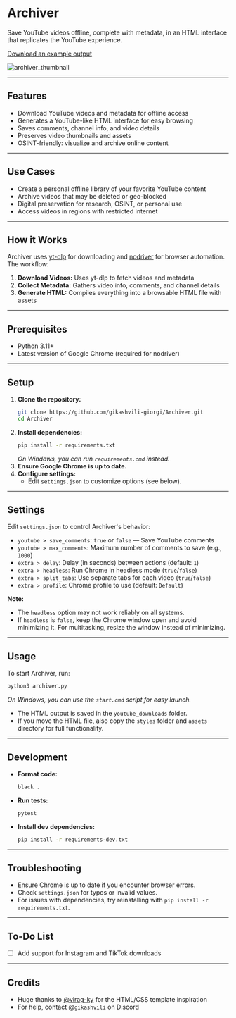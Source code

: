 # Archiver

Save YouTube videos offline, complete with metadata, in an HTML interface that replicates the YouTube experience.

[Download an example output](https://drive.google.com/file/d/1GhoVJkxn6OMTzPKwNgKyUam3NgUeVo0b/view?usp=sharing)

![archiver_thumbnail](https://i.imgur.com/0KuTe24.png)

---

## Features
- Download YouTube videos and metadata for offline access
- Generates a YouTube-like HTML interface for easy browsing
- Saves comments, channel info, and video details
- Preserves video thumbnails and assets
- OSINT-friendly: visualize and archive online content

---

## Use Cases
- Create a personal offline library of your favorite YouTube content
- Archive videos that may be deleted or geo-blocked
- Digital preservation for research, OSINT, or personal use
- Access videos in regions with restricted internet

---

## How it Works
Archiver uses [yt-dlp](https://github.com/yt-dlp/yt-dlp) for downloading and [nodriver](https://github.com/ultrafunkamsterdam/nodriver) for browser automation. The workflow:

1. **Download Videos:** Uses yt-dlp to fetch videos and metadata
2. **Collect Metadata:** Gathers video info, comments, and channel details
3. **Generate HTML:** Compiles everything into a browsable HTML file with assets

---

## Prerequisites
- Python 3.11+
- Latest version of Google Chrome (required for nodriver)

---

## Setup
1. **Clone the repository:**
   ```sh
   git clone https://github.com/gikashvili-giorgi/Archiver.git
   cd Archiver
   ```
2. **Install dependencies:**
   ```sh
   pip install -r requirements.txt
   ```
   *On Windows, you can run `requirements.cmd` instead.*
3. **Ensure Google Chrome is up to date.**
4. **Configure settings:**
   - Edit `settings.json` to customize options (see below).

---

## Settings
Edit `settings.json` to control Archiver's behavior:

- `youtube > save_comments`: `true` or `false` — Save YouTube comments
- `youtube > max_comments`: Maximum number of comments to save (e.g., `1000`)
- `extra > delay`: Delay (in seconds) between actions (default: `1`)
- `extra > headless`: Run Chrome in headless mode (`true`/`false`)
- `extra > split_tabs`: Use separate tabs for each video (`true`/`false`)
- `extra > profile`: Chrome profile to use (default: `Default`)

**Note:**
- The `headless` option may not work reliably on all systems.
- If `headless` is `false`, keep the Chrome window open and avoid minimizing it. For multitasking, resize the window instead of minimizing.

---

## Usage
To start Archiver, run:

```sh
python3 archiver.py
```

*On Windows, you can use the `start.cmd` script for easy launch.*

- The HTML output is saved in the `youtube_downloads` folder.
- If you move the HTML file, also copy the `styles` folder and `assets` directory for full functionality.

---

## Development
- **Format code:**
  ```sh
  black .
  ```
- **Run tests:**
  ```sh
  pytest
  ```
- **Install dev dependencies:**
  ```sh
  pip install -r requirements-dev.txt
  ```

---

## Troubleshooting
- Ensure Chrome is up to date if you encounter browser errors.
- Check `settings.json` for typos or invalid values.
- For issues with dependencies, try reinstalling with `pip install -r requirements.txt`.

---

## To-Do List
- [ ] Add support for Instagram and TikTok downloads

---

## Credits
- Huge thanks to [@virag-ky](https://github.com/virag-ky/Youtube-Clone) for the HTML/CSS template inspiration
- For help, contact @`gikashvili` on Discord
